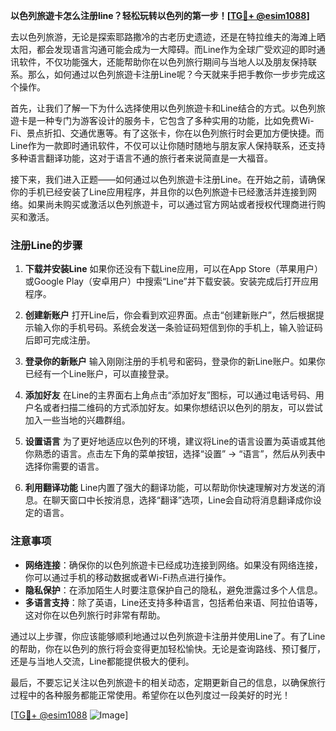 **以色列旅遊卡怎么注册line？轻松玩转以色列的第一步！[[TG💪+ @esim1088](https://t.me/s/esim1088)]**

去以色列旅游，无论是探索耶路撒冷的古老历史遗迹，还是在特拉维夫的海滩上晒太阳，都会发现语言沟通可能会成为一大障碍。而Line作为全球广受欢迎的即时通讯软件，不仅功能强大，还能帮助你在以色列旅行期间与当地人以及朋友保持联系。那么，如何通过以色列旅遊卡注册Line呢？今天就来手把手教你一步步完成这个操作。

首先，让我们了解一下为什么选择使用以色列旅遊卡和Line结合的方式。以色列旅遊卡是一种专门为游客设计的服务卡，它包含了多种实用的功能，比如免费Wi-Fi、景点折扣、交通优惠等。有了这张卡，你在以色列旅行时会更加方便快捷。而Line作为一款即时通讯软件，不仅可以让你随时随地与朋友家人保持联系，还支持多种语言翻译功能，这对于语言不通的旅行者来说简直是一大福音。

接下来，我们进入正题——如何通过以色列旅遊卡注册Line。在开始之前，请确保你的手机已经安装了Line应用程序，并且你的以色列旅遊卡已经激活并连接到网络。如果尚未购买或激活以色列旅遊卡，可以通过官方网站或者授权代理商进行购买和激活。

### 注册Line的步骤

1. **下载并安装Line**
   如果你还没有下载Line应用，可以在App Store（苹果用户）或Google Play（安卓用户）中搜索“Line”并下载安装。安装完成后打开应用程序。

2. **创建新账户**
   打开Line后，你会看到欢迎界面。点击“创建新账户”，然后根据提示输入你的手机号码。系统会发送一条验证码短信到你的手机上，输入验证码后即可完成注册。

3. **登录你的新账户**
   输入刚刚注册的手机号和密码，登录你的新Line账户。如果你已经有一个Line账户，可以直接登录。

4. **添加好友**
   在Line的主界面右上角点击“添加好友”图标，可以通过电话号码、用户名或者扫描二维码的方式添加好友。如果你想结识以色列的朋友，可以尝试加入一些当地的兴趣群组。

5. **设置语言**
   为了更好地适应以色列的环境，建议将Line的语言设置为英语或其他你熟悉的语言。点击左下角的菜单按钮，选择“设置” -> “语言”，然后从列表中选择你需要的语言。

6. **利用翻译功能**
   Line内置了强大的翻译功能，可以帮助你快速理解对方发送的消息。在聊天窗口中长按消息，选择“翻译”选项，Line会自动将消息翻译成你设定的语言。

### 注意事项

- **网络连接**：确保你的以色列旅遊卡已经成功连接到网络。如果没有网络连接，你可以通过手机的移动数据或者Wi-Fi热点进行操作。
- **隐私保护**：在添加陌生人时要注意保护自己的隐私，避免泄露过多个人信息。
- **多语言支持**：除了英语，Line还支持多种语言，包括希伯来语、阿拉伯语等，这对你在以色列旅行时非常有帮助。

通过以上步骤，你应该能够顺利地通过以色列旅遊卡注册并使用Line了。有了Line的帮助，你在以色列的旅行将会变得更加轻松愉快。无论是查询路线、预订餐厅，还是与当地人交流，Line都能提供极大的便利。

最后，不要忘记关注以色列旅遊卡的相关动态，定期更新自己的信息，以确保旅行过程中的各种服务都能正常使用。希望你在以色列度过一段美好的时光！

[[TG💪+ @esim1088](https://t.me/s/esim1088) ![Image](https://i.postimg.cc/4NQfJmqS/Snipaste-2025-05-13-00-14-12.png)]